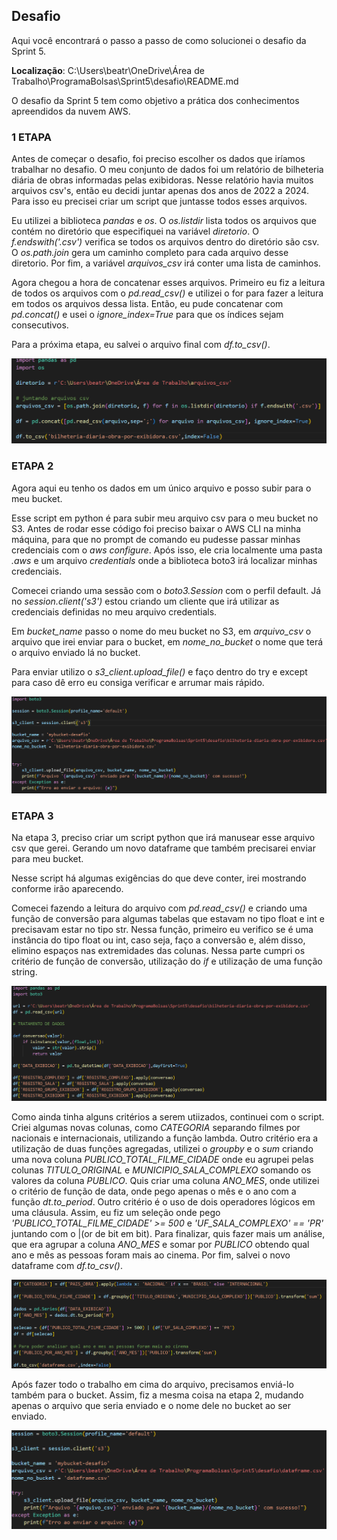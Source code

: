 ## Desafio

Aqui você encontrará o passo a passo de como solucionei o desafio da Sprint 5.

**Localização**: C:\Users\beatr\OneDrive\Área de Trabalho\ProgramaBolsas\Sprint5\desafio\README.md

O desafio da Sprint 5 tem como objetivo a prática dos conhecimentos apreendidos da nuvem AWS.

### 1 ETAPA

Antes de começar o desafio, foi preciso escolher os dados que iríamos trabalhar no desafio. O meu conjunto de dados foi um relatório de bilheteria diária de obras informadas pelas exibidoras. Nesse relatório havia muitos arquivos csv's, então eu decidi juntar apenas dos anos de 2022 a 2024. Para isso eu precisei criar um script que juntasse todos esses arquivos.

Eu utilizei a biblioteca *pandas* e *os*. O *os.listdir* lista todos os arquivos que contém no diretório que especifiquei na variável *diretorio*. O *f.endswith('.csv')* verifica se todos os arquivos dentro do diretório são csv. O *os.path.join* gera um caminho completo para cada arquivo desse diretorio. Por fim, a variável *arquivos_csv* irá conter uma lista de caminhos.

Agora chegou a hora de concatenar esses arquivos. Primeiro eu fiz a leitura de todos os arquivos com o *pd.read_csv()* e utilizei o for para fazer a leitura em todos os arquivos dessa lista. Então, eu pude concatenar com *pd.concat()* e usei o *ignore_index=True* para que os índices sejam consecutivos. 

Para a próxima etapa, eu salvei o arquivo final com *df.to_csv()*.

![](../evidencias/juntando_arquivos.png)

### ETAPA 2

Agora aqui eu tenho os dados em um único arquivo e posso subir para o meu bucket. 

Esse script em python é para subir meu arquivo csv para o meu bucket no S3. Antes de rodar esse código foi preciso baixar o AWS CLI na minha máquina, para que no prompt de comando eu pudesse passar minhas credenciais com o *aws configure*. Após isso, ele cria localmente uma pasta *.aws* e um arquivo *credentials* onde a biblioteca boto3 irá localizar minhas credenciais. 

Comecei criando uma sessão com o *boto3.Session* com o perfil default. Já no *session.client('s3')* estou criando um cliente que irá utilizar as credenciais definidas no meu arquivo credentials.

Em *bucket_name* passo o nome do meu bucket no S3, em *arquivo_csv* o arquivo que irei enviar para o bucket, em *nome_no_bucket* o nome que terá o arquivo enviado lá no bucket.

Para enviar utilizo o *s3_client.upload_file()* e faço dentro do try e except para caso dê erro eu consiga verificar e arrumar mais rápido. 

![](../evidencias/script_boto.png)

### ETAPA 3

Na etapa 3, preciso criar um script python que irá manusear esse arquivo csv que gerei. Gerando um novo dataframe que também precisarei enviar para meu bucket. 

Nesse script há algumas exigências do que deve conter, irei mostrando conforme irão aparecendo.

Comecei fazendo a leitura do arquivo com *pd.read_csv()* e criando uma função de conversão para algumas tabelas que estavam no tipo float e int e precisavam estar no tipo str. Nessa função, primeiro eu verifico se é uma instância do tipo float ou int, caso seja, faço a conversão e, além disso, elimino espaços nas extremidades das colunas. Nessa parte cumpri os critério de função de conversão, utilização do *if* e utilização de uma função string.

![](../evidencias/tratamento.png)

Como ainda tinha alguns critérios a serem utiizados, continuei com o script. Criei algumas novas colunas, como *CATEGORIA* separando filmes por nacionais e internacionais, utilizando a função lambda. Outro critério era a utilização de duas funções agregadas, utilizei o *groupby* e o *sum* criando uma nova coluna *PUBLICO_TOTAL_FILME_CIDADE* onde eu agrupei pelas colunas *TITULO_ORIGINAL* e *MUNICIPIO_SALA_COMPLEXO* somando os valores da coluna *PUBLICO*. Quis criar uma coluna *ANO_MES*, onde utilizei o critério de função de data, onde pego apenas o mês e o ano com a função *dt.to_period*. Outro critério é o uso de dois operadores lógicos em uma cláusula. Assim, eu fiz um seleção onde pego *'PUBLICO_TOTAL_FILME_CIDADE' >= 500* e *'UF_SALA_COMPLEXO' == 'PR'* juntando com o |(or de bit em bit). Para finalizar, quis fazer mais um análise, que era agrupar a coluna *ANO_MES* e somar por *PUBLICO* obtendo qual ano e mês as pessoas foram mais ao cinema. Por fim, salvei o novo dataframe com *df.to_csv()*.

![](../evidencias/novas_colunas.png)

Após fazer todo o trabalho em cima do arquivo, precisamos enviá-lo também para o bucket. Assim, fiz a mesma coisa na etapa 2, mudando apenas o arquivo que seria enviado e o nome dele no bucket ao ser enviado.

![](../evidencias/envio_bucket.png)

